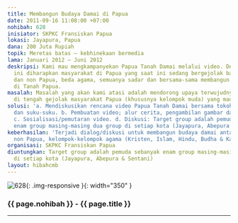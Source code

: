 ```yaml
---
title: Membangun Budaya Damai di Papua
date: 2011-09-16 11:08:00 +07:00
nohibah: 628
inisiator: SKPKC Fransiskan Papua
lokasi: Jayapura, Papua
dana: 200 Juta Rupiah
topik: Meretas batas – kebhinekaan bermedia
lama: Januari 2012 – Juni 2012
deskripsi: Kami mau mengkampanyekan Papua Tanah Damai melalui video. Dengan video
  ini diharapkan masyarakat di Papua yang saat ini sedang bergejolak baik antara Papua
  dan non Papua, beda agama, semuanya sadar dan bersama-sama membangun perdamaian
  di Tanah Papua.
masalah: Masalah yang akan kami atasi adalah mendorong upaya terwujudnya perdamaian
  di tengah gejolak masyarakat Papua (khususnya kelompok muda) yang mau merdeka.
solusi: 'a. Mendiskusikan rencana video Papua Tanah Damai bersama tokoh agama, pemuda
  dan suku-suku. b. Pembuatan video; alur cerita, pengambilan gambar dan editing.
  c. Sosialisasi/pemutaran video. d. Diskusi: Target group adalah pemuda sebanyak
  enam group masing-masing dua group di setiap kota (Jayapura, Abepura & Sentani)'
keberhasilan: 'Terjadi dialog/diskusi untuk membangun budaya damai antara: Papua &
  non Papua, kelompok-kelompok agama (Kristen, Islam, Hindu, Budha & Katolik).'
organisasi: SKPKC Fransiskan Papua
diuntungkan: Target group adalah pemuda sebanyak enam group masing-masing dua group
  di setiap kota (Jayapura, Abepura & Sentani)
layout: hibahcmb
---
```


![628](/static/img/hibahcmb/628.png){: .img-responsive }{: width="350" }

### {{ page.nohibah }} - {{ page.title }}

---
